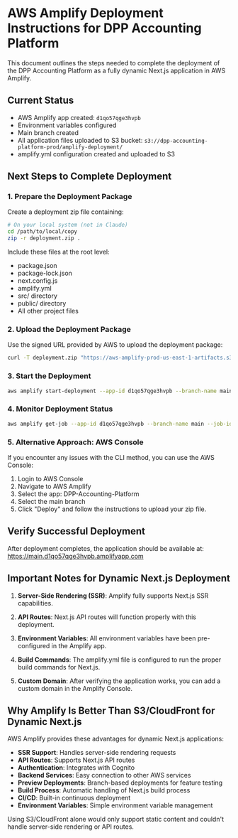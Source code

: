 # AWS Amplify Deployment Instructions for DPP Accounting Platform

This document outlines the steps needed to complete the deployment of the DPP Accounting Platform as a fully dynamic Next.js application in AWS Amplify.

## Current Status

- AWS Amplify app created: `d1qo57qge3hvpb`
- Environment variables configured
- Main branch created
- All application files uploaded to S3 bucket: `s3://dpp-accounting-platform-prod/amplify-deployment/`
- amplify.yml configuration created and uploaded to S3

## Next Steps to Complete Deployment

### 1. Prepare the Deployment Package

Create a deployment zip file containing:

```bash
# On your local system (not in Claude)
cd /path/to/local/copy
zip -r deployment.zip .
```

Include these files at the root level:
- package.json
- package-lock.json
- next.config.js
- amplify.yml
- src/ directory
- public/ directory
- All other project files

### 2. Upload the Deployment Package

Use the signed URL provided by AWS to upload the deployment package:

```bash
curl -T deployment.zip "https://aws-amplify-prod-us-east-1-artifacts.s3.us-east-1.amazonaws.com/d1qo57qge3hvpb/main/0000000003/DEPLOY/artifacts.zip?X-Amz-Security-Token=IQoJb3JpZ2luX2VjEIj%2F%2F%2F%2F%2F%2F%2F%2F%2F%2FwEaCXVzLWVhc3QtMSJHMEUCIQCNscz5gjI3ItnQ%2FX2dL452qKFb29MqizF3xnVAB%2BlvLwIgNVgA%2F8DlmoJlU7QY1636LwXO454Gv4OANcM4P6RMrFgqwQMIMRAGGgwwNzM2NTMxNzE1NzYiDO7N3sblmPBKlvubWiqeAy2cHWwv2%2FuEyoMRJoVF26rbdiaXTuFQI7Ce6oWVu4mFLlShO33%2FgPWKwBVpdakmFCNyT6QixoXQxbzIwrFDzMf7Rn5Nej6errOXQfkDAz7muu9tccxx6uMtBjWaOKWwlyV7iMJdDOFGHylc7mAPpHVMaYwcwoyyEoivq%2FdC8DRN7hqu3EmEAA0uPKoBfDQcDQ0Ba%2BMV9hinnH5emDblTYNXvPCbqb7uLmiPCtqUMupSN9I2cFkVzYIvEZ2v7gSFWlaF3IpchnUUlIdpnvTQtgIqafN%2BDpL8qntSAoYUgkGq1%2FdrUqjZ0b075JX7%2F%2FgALPyAkt9kgrAtn13FHPPu%2BwCz64r9g9dLVW4bUAtiPXhgYLmb6yrmRZB2PmvhDUHVwd8vG6hDEMtKVEiTLTIfF2h1PBA2RUd3N57yDp0m2nEa2gXOfD%2Fp3cic4KuoojpfMJe4S6OKtWWj2gz%2FwD7xr52zvVO8mSLuL%2F4kkRUpbMNp40%2Bzg5k0eEOPgxdAPTTdwGUsGvBPQKEF2hbSg931zDm7o%2BRxRhgJO2CsIp8C0TDzuuPABjqeAXoKeBYu1LHJOsaqwZ8hEuR3dU%2FrZlhxM%2FN8i0J9amIAAmej9dh5oxRF6MBdShIme2puHmD2s11F%2BTdyF4ilEjy3B5xwc%2FI80oOrP6I10Kx6t9LMz8DOGvEOtrQbFOXi%2FeJxXD7DI%2FFtjWqP2SZ5xz6u4AAfQZ0XnADl5OvuzKZGT0jv3XuADrGRKEO5f8yBO1iPei2GEs8MwSxJB7He&X-Amz-Algorithm=AWS4-HMAC-SHA256&X-Amz-Date=20250505T164009Z&X-Amz-SignedHeaders=host&X-Amz-Expires=10800&X-Amz-Credential=ASIARCJQSGV4GQ4P46VE%2F20250505%2Fus-east-1%2Fs3%2Faws4_request&X-Amz-Signature=da85b2aa4843083a891a6125ffea25e6d6cae38713b9fc85170b1f0bd347fbfb"
```

### 3. Start the Deployment

```bash
aws amplify start-deployment --app-id d1qo57qge3hvpb --branch-name main --job-id 3
```

### 4. Monitor Deployment Status

```bash
aws amplify get-job --app-id d1qo57qge3hvpb --branch-name main --job-id 3
```

### 5. Alternative Approach: AWS Console

If you encounter any issues with the CLI method, you can use the AWS Console:

1. Login to AWS Console
2. Navigate to AWS Amplify
3. Select the app: DPP-Accounting-Platform
4. Select the main branch
5. Click "Deploy" and follow the instructions to upload your zip file.

## Verify Successful Deployment

After deployment completes, the application should be available at:
https://main.d1qo57qge3hvpb.amplifyapp.com

## Important Notes for Dynamic Next.js Deployment

1. **Server-Side Rendering (SSR)**: Amplify fully supports Next.js SSR capabilities. 

2. **API Routes**: Next.js API routes will function properly with this deployment.

3. **Environment Variables**: All environment variables have been pre-configured in the Amplify app.

4. **Build Commands**: The amplify.yml file is configured to run the proper build commands for Next.js.

5. **Custom Domain**: After verifying the application works, you can add a custom domain in the Amplify Console.

## Why Amplify Is Better Than S3/CloudFront for Dynamic Next.js

AWS Amplify provides these advantages for dynamic Next.js applications:

- **SSR Support**: Handles server-side rendering requests
- **API Routes**: Supports Next.js API routes
- **Authentication**: Integrates with Cognito
- **Backend Services**: Easy connection to other AWS services
- **Preview Deployments**: Branch-based deployments for feature testing
- **Build Process**: Automatic handling of Next.js build process
- **CI/CD**: Built-in continuous deployment
- **Environment Variables**: Simple environment variable management

Using S3/CloudFront alone would only support static content and couldn't handle server-side rendering or API routes.